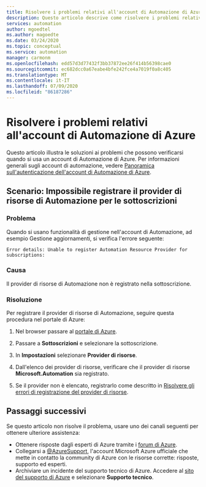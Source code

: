 ```yaml
---
title: Risolvere i problemi relativi all'account di Automazione di Azure
description: Questo articolo descrive come risolvere i problemi relativi a un account Azure.
services: automation
author: mgoedtel
ms.author: magoedte
ms.date: 03/24/2020
ms.topic: conceptual
ms.service: automation
manager: carmonm
ms.openlocfilehash: edd57d3d77432f3bb37872ee26f414b56398cae0
ms.sourcegitcommit: ec682dcc0a67eabe4bfe242fce4a7019f0a8c405
ms.translationtype: MT
ms.contentlocale: it-IT
ms.lasthandoff: 07/09/2020
ms.locfileid: "86187286"
---
```

# <a name="troubleshoot-azure-automation-account-issues"></a>Risolvere i problemi relativi all'account di Automazione di Azure

Questo articolo illustra le soluzioni ai problemi che possono verificarsi quando si usa un account di Automazione di Azure. Per informazioni generali sugli account di automazione, vedere [Panoramica sull'autenticazione dell'account di Automazione di Azure](../automation-security-overview.md).

## <a name="scenario-unable-to-register-automation-resource-provider-for-subscriptions"></a><a name="rp-register"></a>Scenario: Impossibile registrare il provider di risorse di Automazione per le sottoscrizioni

### <a name="issue"></a>Problema

Quando si usano funzionalità di gestione nell'account di Automazione, ad esempio Gestione aggiornamenti, si verifica l'errore seguente:

```error
Error details: Unable to register Automation Resource Provider for subscriptions:
```

### <a name="cause"></a>Causa

Il provider di risorse di Automazione non è registrato nella sottoscrizione.

### <a name="resolution"></a>Risoluzione

Per registrare il provider di risorse di Automazione, seguire questa procedura nel portale di Azure:

1. Nel browser passare al [portale di Azure](https://portal.azure.com).

2. Passare a **Sottoscrizioni** e selezionare la sottoscrizione.   

3. In **Impostazioni** selezionare **Provider di risorse**.

4. Dall'elenco dei provider di risorse, verificare che il provider di risorse **Microsoft.Automation** sia registrato.

5. Se il provider non è elencato, registrarlo come descritto in [Risolvere gli errori di registrazione del provider di risorse](../../azure-resource-manager/templates/error-register-resource-provider.md).

## <a name="next-steps"></a>Passaggi successivi

Se questo articolo non risolve il problema, usare uno dei canali seguenti per ottenere ulteriore assistenza:

* Ottenere risposte dagli esperti di Azure tramite i [forum di Azure](https://azure.microsoft.com/support/forums/).
* Collegarsi a [@AzureSupport](https://twitter.com/azuresupport), l'account Microsoft Azure ufficiale che mette in contatto la community di Azure con le risorse corrette: risposte, supporto ed esperti.
* Archiviare un incidente del supporto tecnico di Azure. Accedere al [sito del supporto di Azure](https://azure.microsoft.com/support/options/) e selezionare **Supporto tecnico**.

